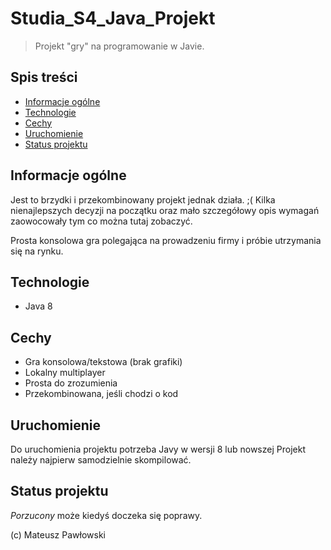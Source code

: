 # Studia_S4_Java_Projekt
> Projekt "gry" na programowanie w Javie.

## Spis treści
* [Informacje ogólne](#informacje-ogólne)
* [Technologie](#technologie)
* [Cechy](#cechy)
* [Uruchomienie](#uruchomienie)
* [Status projektu](#status-projektu)


## Informacje ogólne
Jest to brzydki i przekombinowany projekt jednak działa. ;(
Kilka nienajlepszych decyzji na początku oraz mało szczegółowy opis wymagań zaowocowały tym co można tutaj zobaczyć.

Prosta konsolowa gra polegająca na prowadzeniu firmy i próbie utrzymania się na rynku.


## Technologie
- Java 8


## Cechy
- Gra konsolowa/tekstowa (brak grafiki)
- Lokalny multiplayer
- Prosta do zrozumienia
- Przekombinowana, jeśli chodzi o kod


## Uruchomienie
Do uruchomienia projektu potrzeba Javy w wersji 8 lub nowszej
Projekt należy najpierw samodzielnie skompilować.


## Status projektu
_Porzucony_ może kiedyś doczeka się poprawy.

(c) Mateusz Pawłowski
